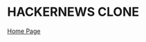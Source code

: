# HACKERNEWS CLONE

[Home Page](https://github.com/Aniket-ap/HackerNews-Clone/blob/master/images/Screenshot%20(149).png)